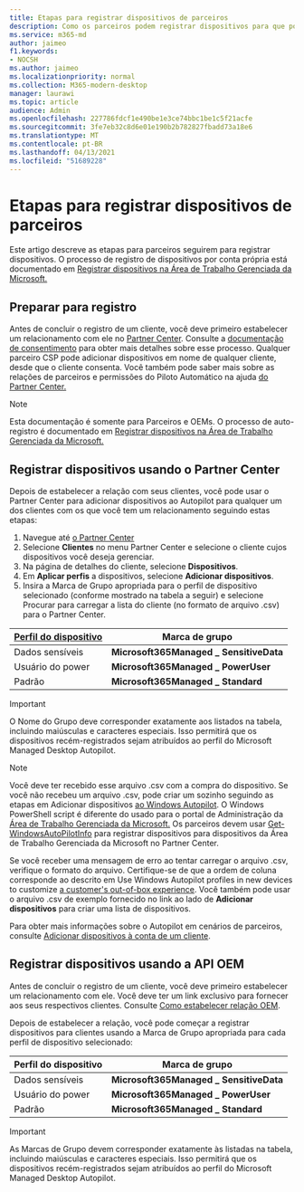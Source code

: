 ```yaml
---
title: Etapas para registrar dispositivos de parceiros
description: Como os parceiros podem registrar dispositivos para que possam ser gerenciados pela Área de Trabalho Gerenciada da Microsoft
ms.service: m365-md
author: jaimeo
f1.keywords:
- NOCSH
ms.author: jaimeo
ms.localizationpriority: normal
ms.collection: M365-modern-desktop
manager: laurawi
ms.topic: article
audience: Admin
ms.openlocfilehash: 227786fdcf1e490be1e3ce74bbc1be1c5f21acfe
ms.sourcegitcommit: 3fe7eb32c8d6e01e190b2b782827fbadd73a18e6
ms.translationtype: MT
ms.contentlocale: pt-BR
ms.lasthandoff: 04/13/2021
ms.locfileid: "51689228"
---
```

# <a name="steps-for-partners-to-register-devices"></a>Etapas para registrar dispositivos de parceiros


Este artigo descreve as etapas para parceiros seguirem para registrar dispositivos. O processo de registro de dispositivos por conta própria está documentado em [Registrar dispositivos na Área de Trabalho Gerenciada da Microsoft.](register-devices-self.md)



## <a name="prepare-for-registration"></a>Preparar para registro 
Antes de concluir o registro de um cliente, você deve primeiro estabelecer um relacionamento com ele no [Partner Center](https://partner.microsoft.com/dashboard). Consulte a [documentação de consentimento](/windows/deployment/windows-autopilot/registration-auth#csp-authorization) para obter mais detalhes sobre esse processo. Qualquer parceiro CSP pode adicionar dispositivos em nome de qualquer cliente, desde que o cliente consenta. Você também pode saber mais sobre as relações de parceiros e permissões do Piloto Automático na ajuda [do Partner Center.](/partner-center/customers_revoke_admin_privileges#windows-autopilot)


> [!NOTE]
> Esta documentação é somente para Parceiros e OEMs. O processo de auto-registro é documentado em [Registrar dispositivos na Área de Trabalho Gerenciada da Microsoft.](register-devices-self.md)


## <a name="register-devices-by-using-partner-center"></a>Registrar dispositivos usando o Partner Center

Depois de estabelecer a relação com seus clientes, você pode usar o Partner Center para adicionar dispositivos ao Autopilot para qualquer um dos clientes com os que você tem um relacionamento seguindo estas etapas:

1. Navegue até [o Partner Center](https://partner.microsoft.com/dashboard)
2. Selecione **Clientes** no menu Partner Center e selecione o cliente cujos dispositivos você deseja gerenciar.
3. Na página de detalhes do cliente, selecione **Dispositivos**.
4. Em **Aplicar perfis** a dispositivos, selecione **Adicionar dispositivos**.
5. Insira a Marca de Grupo apropriada para o perfil de dispositivo selecionado  (conforme mostrado na tabela a seguir) e selecione Procurar para carregar a lista do cliente (no formato de arquivo .csv) para o Partner Center.

|[Perfil do dispositivo](../service-description/profiles.md)  |Marca de grupo  |
|---------|---------|
|Dados sensíveis     |**Microsoft365Managed \_ SensitiveData**    |
|Usuário do power     | **Microsoft365Managed \_ PowerUser**          |
|Padrão     | **Microsoft365Managed \_ Standard**        |

> [!IMPORTANT]
> O Nome do Grupo deve corresponder exatamente aos listados na tabela, incluindo maiúsculas e caracteres especiais. Isso permitirá que os dispositivos recém-registrados sejam atribuídos ao perfil do Microsoft Managed Desktop Autopilot.

>[!NOTE]
> Você deve ter recebido esse arquivo .csv com a compra do dispositivo. Se você não recebeu um arquivo .csv, pode criar um sozinho seguindo as etapas em Adicionar dispositivos [ao Windows Autopilot](/windows/deployment/windows-autopilot/add-devices#collecting-the-hardware-id-from-existing-devices-using-powershell). O Windows PowerShell script é diferente do usado para o portal de Administração da [Área de Trabalho Gerenciada da Microsoft.](./register-devices-self.md#obtain-the-hardware-hash) Os parceiros devem usar [Get-WindowsAutoPilotInfo](https://www.powershellgallery.com/packages/Get-WindowsAutoPilotInfo) para registrar dispositivos para dispositivos da Área de Trabalho Gerenciada da Microsoft no Partner Center.

Se você receber uma mensagem de erro ao tentar carregar o arquivo .csv, verifique o formato do arquivo. Certifique-se de que a ordem de coluna corresponde ao descrito em Use Windows Autopilot profiles in new devices to customize [a customer's out-of-box experience](/partner-center/autopilot#add-devices-to-a-customers-account). Você também pode usar o arquivo .csv de exemplo fornecido no link ao lado de **Adicionar dispositivos** para criar uma lista de dispositivos. 

Para obter mais informações sobre o Autopilot em cenários de parceiros, consulte [Adicionar dispositivos à conta de um cliente](/partner-center/autopilot#add-devices-to-a-customers-account).


## <a name="register-devices-by-using-the-oem-api"></a>Registrar dispositivos usando a API OEM

Antes de concluir o registro de um cliente, você deve primeiro estabelecer um relacionamento com ele. Você deve ter um link exclusivo para fornecer aos seus respectivos clientes. Consulte [Como estabelecer relação OEM](/windows/deployment/windows-autopilot/registration-auth#oem-authorization).

Depois de estabelecer a relação, você pode começar a registrar dispositivos para clientes usando a Marca de Grupo apropriada para cada perfil de dispositivo selecionado:


|Perfil do dispositivo  |Marca de grupo  |
|---------|---------|
|Dados sensíveis     | **Microsoft365Managed \_ SensitiveData**     |
|Usuário do power     | **Microsoft365Managed \_ PowerUser**          |
|Padrão     | **Microsoft365Managed \_ Standard**      |

> [!IMPORTANT]
> As Marcas de Grupo devem corresponder exatamente às listadas na tabela, incluindo maiúsculas e caracteres especiais. Isso permitirá que os dispositivos recém-registrados sejam atribuídos ao perfil do Microsoft Managed Desktop Autopilot.